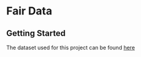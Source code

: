 # Fair Data

## Getting Started

The dataset used for this project can be found [here](https://www.datafiles.samhsa.gov/study-dataset/treatment-episode-data-set-discharges-2006-2011-teds-d-2006-2011-ds0001-nid13734)
